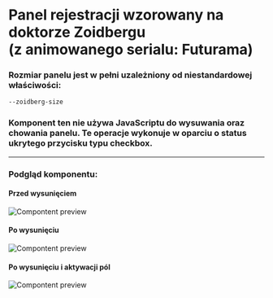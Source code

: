 # Panel rejestracji wzorowany na doktorze Zoidbergu <br />(z animowanego serialu: Futurama)
### Rozmiar panelu jest w pełni uzależniony od niestandardowej właściwości:
```css
--zoidberg-size
```
### Komponent ten nie używa JavaScriptu do wysuwania oraz chowania panelu. Te operacje wykonuje w oparciu o status ukrytego przycisku typu checkbox.
---
### Podgląd komponentu:
#### Przed wysunięciem
![Compontent preview](https://i.ibb.co/hHLBR1M/zoidberg-form-before.png)
#### Po wysunięciu
![Compontent preview](https://i.ibb.co/b2yWKc7/zoidberg-form-after.png)
#### Po wysunięciu i aktywacji pól
![Compontent preview](https://i.ibb.co/5MX5gg7/zoidberg-form-after-after.png)
